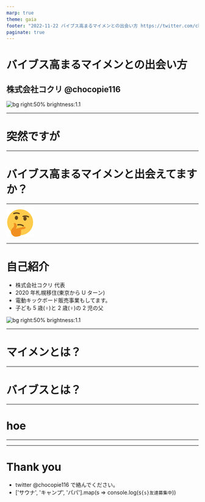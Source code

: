 ```yaml
---
marp: true
theme: gaia
footer: "2022-11-22 バイブス高まるマイメンとの出会い方 https://twitter.com/chocopie116"
paginate: true
---
```


# バイブス高まるマイメンとの出会い方

## 株式会社コクリ @chocopie116
![bg right:50% brightness:1.1](images/20221122penguine/bbq.png)

---
# 突然ですが

---

# バイブス高まるマイメンと出会えてますか？

---

![bg 40%](./images/20221122penguine/thinking.svg)

---

# 自己紹介

- 株式会社コクリ 代表
- 2020 年札幌移住(東京から U ターン)
- 電動キックボード販売事業もしてます。
- 子ども 5 歳(♀)と 2 歳(♀)の 2 児の父

![bg right:50% brightness:1.1](https://pbs.twimg.com/profile_images/1086212408232706049/YMxbR42c_400x400.jpg)

---

# マイメンとは？

---


# バイブスとは？

---

# hoe
---


---

# Thank you

- twitter @chocopie116 で絡んでください。
- ['サウナ', 'キャンプ', 'パパ'].map(s => console.log(`${s}友達募集中`))
